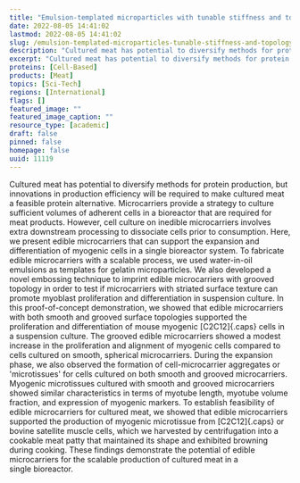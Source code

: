 ```yaml
---
title: "Emulsion-templated microparticles with tunable stiffness and topology: Applications as edible microcarriers for cultured meat"
date: 2022-08-05 14:41:02
lastmod: 2022-08-05 14:41:02
slug: /emulsion-templated-microparticles-tunable-stiffness-and-topology-applications-edible
description: "Cultured meat has potential to diversify methods for protein production, but innovations in production efficiency will be required to make cultured meat a feasible protein alternative. Microcarriers provide a strategy to culture sufficient volumes of adherent cells in a bioreactor that are required for meat products. However, cell culture on inedible microcarriers involves extra downstream processing to dissociate cells prior to consumption. Here, we present edible microcarriers that can support the expansion and differentiation of myogenic cells in a single bioreactor system."
excerpt: "Cultured meat has potential to diversify methods for protein production, but innovations in production efficiency will be required to make cultured meat a feasible protein alternative. Microcarriers provide a strategy to culture sufficient volumes of adherent cells in a bioreactor that are required for meat products. However, cell culture on inedible microcarriers involves extra downstream processing to dissociate cells prior to consumption. Here, we present edible microcarriers that can support the expansion and differentiation of myogenic cells in a single bioreactor system."
proteins: [Cell-Based]
products: [Meat]
topics: [Sci-Tech]
regions: [International]
flags: []
featured_image: ""
featured_image_caption: ""
resource_type: [academic]
draft: false
pinned: false
homepage: false
uuid: 11119
---
```

Cultured meat has potential to diversify methods for protein production,
but innovations in production efficiency will be required to make
cultured meat a feasible protein alternative. Microcarriers provide a
strategy to culture sufficient volumes of adherent cells in a bioreactor
that are required for meat products. However, cell culture on inedible
microcarriers involves extra downstream processing to dissociate cells
prior to consumption. Here, we present edible microcarriers that can
support the expansion and differentiation of myogenic cells in a single
bioreactor system. To fabricate edible microcarriers with a scalable
process, we used water-in-oil emulsions as templates for gelatin
microparticles. We also developed a novel embossing technique to imprint
edible microcarriers with grooved topology in order to test if
microcarriers with striated surface texture can promote myoblast
proliferation and differentiation in suspension culture. In this
proof-of-concept demonstration, we showed that edible microcarriers with
both smooth and grooved surface topologies supported the proliferation
and differentiation of mouse myogenic [C2C12]{.caps} cells in a
suspension culture. The grooved edible microcarriers showed a modest
increase in the proliferation and alignment of myogenic cells compared
to cells cultured on smooth, spherical microcarriers. During the
expansion phase, we also observed the formation of cell-microcarrier
aggregates or 'microtissues' for cells cultured on both smooth and
grooved microcarriers. Myogenic microtissues cultured with smooth and
grooved microcarriers showed similar characteristics in terms of myotube
length, myotube volume fraction, and expression of myogenic markers. To
establish feasibility of edible microcarriers for cultured meat, we
showed that edible microcarriers supported the production of myogenic
microtissue from [C2C12]{.caps} or bovine satellite muscle cells, which
we harvested by centrifugation into a cookable meat patty that
maintained its shape and exhibited browning during cooking. These
findings demonstrate the potential of edible microcarriers for the
scalable production of cultured meat in a single bioreactor.
